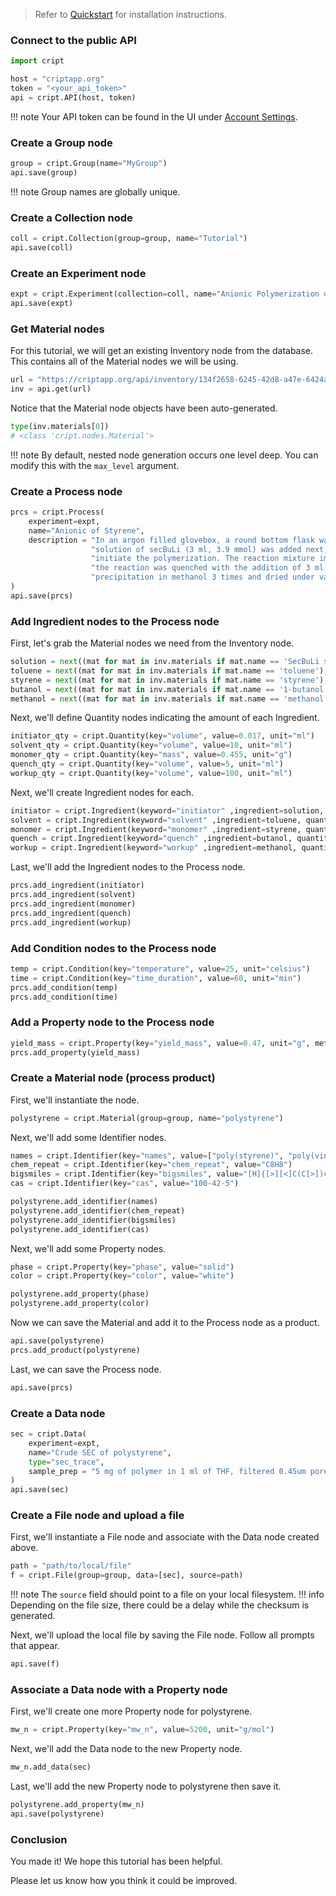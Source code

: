 > Refer to [Quickstart](./quickstart.md) for installation instructions.

### Connect to the public API
``` py
import cript

host = "criptapp.org"
token = "<your_api_token>"  
api = cript.API(host, token)
```
!!! note
    Your API token can be found in the UI under [Account Settings](https://criptapp.org/settings/).


### Create a Group node
``` py
group = cript.Group(name="MyGroup")
api.save(group)
```
!!! note
    Group names are globally unique.

### Create a Collection node
``` py
coll = cript.Collection(group=group, name="Tutorial")
api.save(coll)
```

### Create an Experiment node
``` py
expt = cript.Experiment(collection=coll, name="Anionic Polymerization of Styrene with SecBuLi")
api.save(expt)
```

### Get Material nodes
For this tutorial, we will get an existing Inventory node from the database.  
This contains all of the Material nodes we will be using.
``` py
url = "https://criptapp.org/api/inventory/134f2658-6245-42d8-a47e-6424aa3472b4/"
inv = api.get(url)
```

Notice that the Material node objects have been auto-generated.
``` py
type(inv.materials[0])
# <class 'cript.nodes.Material'>
```
!!! note
    By default, nested node generation occurs one level deep. You can modify this with the `max_level` argument.


### Create a Process node
``` py
prcs = cript.Process(
    experiment=expt, 
    name="Anionic of Styrene",
    description = "In an argon filled glovebox, a round bottom flask was filled with 216 ml of dried toluene. The "
                  "solution of secBuLi (3 ml, 3.9 mmol) was added next, followed by styrene (22.3 g, 176 mmol) to "
                  "initiate the polymerization. The reaction mixture immediately turned orange. After 30 min, "
                  "the reaction was quenched with the addition of 3 ml of methanol. The polymer was isolated by "
                  "precipitation in methanol 3 times and dried under vacuum."
)
api.save(prcs)
```

### Add Ingredient nodes to the Process node
First, let's grab the Material nodes we need from the Inventory node.
``` py
solution = next((mat for mat in inv.materials if mat.name == 'SecBuLi solution 1.4M cHex'), None)
toluene = next((mat for mat in inv.materials if mat.name == 'toluene'), None)
styrene = next((mat for mat in inv.materials if mat.name == 'styrene'), None)
butanol = next((mat for mat in inv.materials if mat.name == '1-butanol'), None)
methanol = next((mat for mat in inv.materials if mat.name == 'methanol'), None)
```
Next, we'll define Quantity nodes indicating the amount of each Ingredient.
``` py
initiator_qty = cript.Quantity(key="volume", value=0.017, unit="ml")
solvent_qty = cript.Quantity(key="volume", value=10, unit="ml")
monomer_qty = cript.Quantity(key="mass", value=0.455, unit="g")
quench_qty = cript.Quantity(key="volume", value=5, unit="ml")
workup_qty = cript.Quantity(key="volume", value=100, unit="ml")
```
Next, we'll create Ingredient nodes for each.
``` py
initiator = cript.Ingredient(keyword="initiator" ,ingredient=solution, quantities=[initiator_qty])
solvent = cript.Ingredient(keyword="solvent" ,ingredient=toluene, quantities=[solvent_qty])
monomer = cript.Ingredient(keyword="monomer" ,ingredient=styrene, quantities=[monomer_qty])
quench = cript.Ingredient(keyword="quench" ,ingredient=butanol, quantities=[quench_qty])
workup = cript.Ingredient(keyword="workup" ,ingredient=methanol, quantities=[workup_qty])
```
Last, we'll add the Ingredient nodes to the Process node.
``` py
prcs.add_ingredient(initiator)
prcs.add_ingredient(solvent)
prcs.add_ingredient(monomer)
prcs.add_ingredient(quench)
prcs.add_ingredient(workup)
```

### Add Condition nodes to the Process node
``` py
temp = cript.Condition(key="temperature", value=25, unit="celsius")
time = cript.Condition(key="time_duration", value=60, unit="min")
prcs.add_condition(temp)
prcs.add_condition(time)
```

### Add a Property node to the Process node
``` py
yield_mass = cript.Property(key="yield_mass", value=0.47, unit="g", method="scale")
prcs.add_property(yield_mass)
```

### Create a Material node (process product)
First, we'll instantiate the node.
``` py
polystyrene = cript.Material(group=group, name="polystyrene")
```
Next, we'll add some Identifier nodes.
``` py
names = cript.Identifier(key="names", value=["poly(styrene)", "poly(vinylbenzene)"])
chem_repeat = cript.Identifier(key="chem_repeat", value="C8H8")
bigsmiles = cript.Identifier(key="bigsmiles", value="[H]{[>][<]C(C[>])c1ccccc1[<]}C(C)CC")
cas = cript.Identifier(key="cas", value="100-42-5")

polystyrene.add_identifier(names)
polystyrene.add_identifier(chem_repeat)
polystyrene.add_identifier(bigsmiles)
polystyrene.add_identifier(cas)
```
Next, we'll add some Property nodes.
``` py
phase = cript.Property(key="phase", value="solid")
color = cript.Property(key="color", value="white")

polystyrene.add_property(phase)
polystyrene.add_property(color)
```
Now we can save the Material and add it to the Process node as a product.
``` py
api.save(polystyrene)
prcs.add_product(polystyrene)
```
Last, we can save the Process node.
``` py
api.save(prcs)
```

### Create a Data node
``` py
sec = cript.Data(
    experiment=expt, 
    name="Crude SEC of polystyrene", 
    type="sec_trace",
    sample_prep = "5 mg of polymer in 1 ml of THF, filtered 0.45um pores.",
)
api.save(sec)
```

### Create a File node and upload a file
First, we'll instantiate a File node and associate with the Data node created above.
``` py
path = "path/to/local/file"
f = cript.File(group=group, data=[sec], source=path)
```
!!! note
    The `source` field should point to a file on your local filesystem. 
!!! info
    Depending on the file size, there could be a delay while the checksum is generated.

Next, we'll upload the local file by saving the File node. Follow all prompts that appear.
``` py
api.save(f)
```

### Associate a Data node with a Property node
First, we'll create one more Property node for polystyrene.
``` py
mw_n = cript.Property(key="mw_n", value=5200, unit="g/mol")
```
Next, we'll add the Data node to the new Property node.
``` py
mw_n.add_data(sec)
```
Last, we'll add the new Property node to polystyrene then save it.
``` py
polystyrene.add_property(mw_n)
api.save(polystyrene)
```

### Conclusion
You made it! We hope this tutorial has been helpful.  

Please let us know how you think it could be improved.
